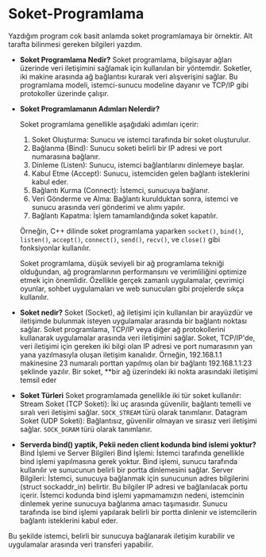 # Soket-Programlama

Yazdığım program cok basit anlamda soket programlamaya bir örnektir. Alt tarafta bilinmesi gereken bilgileri yazdım.

- **Soket Programlama Nedir?**
  Soket programlama, bilgisayar ağları üzerinde veri iletişimini sağlamak için kullanılan bir yöntemdir. Soketler, iki makine arasında ağ bağlantısı kurarak veri alışverişini sağlar. Bu programlama modeli, istemci-sunucu modeline dayanır ve TCP/IP gibi protokoller üzerinde çalışır.

- **Soket Programlamanın Adımları Nelerdir?**

  Soket programlama genellikle aşağıdaki adımları içerir:

  1. Soket Oluşturma: Sunucu ve istemci tarafında bir soket oluşturulur.
  2. Bağlanma (Bind): Sunucu soketi belirli bir IP adresi ve port numarasına bağlanır.
  3. Dinleme (Listen): Sunucu, istemci bağlantılarını dinlemeye başlar.
  4. Kabul Etme (Accept): Sunucu, istemciden gelen bağlantı isteklerini kabul eder.
  5. Bağlantı Kurma (Connect): İstemci, sunucuya bağlanır.
  6. Veri Gönderme ve Alma: Bağlantı kurulduktan sonra, istemci ve sunucu arasında veri gönderimi ve alımı yapılır.
  7. Bağlantı Kapatma: İşlem tamamlandığında soket kapatılır.

  Örneğin, C++ dilinde soket programlama yaparken `socket()`, `bind()`, `listen()`, `accept()`, `connect()`, `send()`, `recv()`, ve `close()` gibi fonksiyonlar kullanılır.

  Soket programlama, düşük seviyeli bir ağ programlama tekniği olduğundan, ağ programlarının performansını ve verimliliğini optimize etmek için önemlidir. Özellikle gerçek zamanlı uygulamalar, çevrimiçi oyunlar, sohbet uygulamaları ve web sunucuları gibi projelerde sıkça kullanılır.

- **Soket nedir?**
  Soket (Socket), ağ iletişimi için kullanılan bir arayüzdür ve iletişimde bulunmak isteyen uygulamalar arasında bir bağlantı noktası sağlar. Soket programlama, TCP/IP veya diğer ağ protokollerini kullanarak uygulamalar arasında veri iletişimini sağlar.
  Soket, TCP/IP'de, veri iletişimi için gereken iki bilgi olan IP adresi ve port numarasının yan yana yazılmasıyla oluşan iletişim kanalıdır. Örneğin, 192.168.1.1 makinesine 23 numaralı porttan yapılmış olan bir bağlantı 192.168.1.1:23 şeklinde yazılır.
  Bir soket, \*\*bir ağ üzerindeki iki nokta arasındaki iletişimi temsil eder

- **Soket Türleri**
  Soket programlamada genellikle iki tür soket kullanılır:
  Stream Soket (TCP Soketi): İki uç arasında güvenilir, bağlantı temelli ve sıralı veri iletişimi sağlar. `SOCK_STREAM` türü olarak tanımlanır.
  Datagram Soket (UDP Soketi): Bağlantısız, güvenilir olmayan ve sırasız veri iletişimi sağlar. `SOCK_DGRAM` türü olarak tanımlanır.

 - **Serverda bind() yaptik, Pekii neden client kodunda bind islemi yoktur?**
  Bind İşlemi ve Server Bilgileri
  Bind İşlemi: İstemci tarafında genellikle bind işlemi yapılmasına gerek yoktur. Bind işlemi, sunucu tarafında kullanılır ve sunucunun belirli bir portta dinlemesini sağlar.
  Server Bilgileri: İstemci, sunucuya bağlanmak için sunucunun adres bilgilerini (struct sockaddr_in) belirtir. Bu bilgiler IP adresi ve bağlanılacak portu içerir.
  İstemci kodunda bind işlemi yapmamamızın nedeni, istemcinin dinlemek yerine sunucuya bağlanma amacı taşımasıdır. Sunucu tarafında ise bind işlemi yapılarak belirli bir portta dinlenir ve istemcilerin bağlantı isteklerini kabul eder.

Bu şekilde istemci, belirli bir sunucuya bağlanarak iletişim kurabilir ve uygulamalar arasında veri transferi yapabilir.

